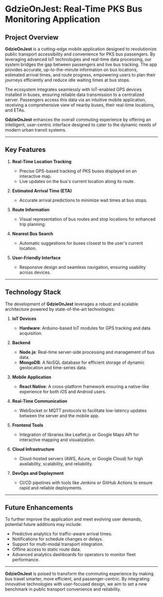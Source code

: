 # **GdzieOnJest: Real-Time PKS Bus Monitoring Application**

## **Project Overview**

**GdzieOnJest** is a cutting-edge mobile application designed to revolutionize public transport accessibility and convenience for PKS bus passengers. By leveraging advanced IoT technologies and real-time data processing, our system bridges the gap between passengers and live bus tracking. The app provides accurate, up-to-the-minute information on bus locations, estimated arrival times, and route progress, empowering users to plan their journeys efficiently and reduce idle waiting times at bus stops.

The ecosystem integrates seamlessly with IoT-enabled GPS devices installed in buses, ensuring reliable data transmission to a centralized server. Passengers access this data via an intuitive mobile application, receiving a comprehensive view of nearby buses, their real-time locations, and ETAs.

**GdzieOnJest** enhances the overall commuting experience by offering an intelligent, user-centric interface designed to cater to the dynamic needs of modern urban transit systems.

---

## **Key Features**

1. **Real-Time Location Tracking**  
   - Precise GPS-based tracking of PKS buses displayed on an interactive map.  
   - Live updates on the bus's current location along its route.  

2. **Estimated Arrival Time (ETA)**  
   - Accurate arrival predictions to minimize wait times at bus stops.  

3. **Route Information**  
   - Visual representation of bus routes and stop locations for enhanced trip planning.  

4. **Nearest Bus Search**  
   - Automatic suggestions for buses closest to the user's current location.  

5. **User-Friendly Interface**  
   - Responsive design and seamless navigation, ensuring usability across devices.  

---

## **Technology Stack**

The development of **GdzieOnJest** leverages a robust and scalable architecture powered by state-of-the-art technologies:

1. **IoT Devices**  
   - **Hardware**: Arduino-based IoT modules for GPS tracking and data acquisition.  

2. **Backend**  
   - **Node.js**: Real-time server-side processing and management of bus data.  
   - **MongoDB**: A NoSQL database for efficient storage of dynamic geolocation and time-series data.  

3. **Mobile Application**  
   - **React Native**: A cross-platform framework ensuring a native-like experience for both iOS and Android users.  

4. **Real-Time Communication**  
   - WebSocket or MQTT protocols to facilitate low-latency updates between the server and the mobile app.  

5. **Frontend Tools**  
   - Integration of libraries like Leaflet.js or Google Maps API for interactive mapping and visualization.  

6. **Cloud Infrastructure**  
   - Cloud-hosted servers (AWS, Azure, or Google Cloud) for high availability, scalability, and reliability.  

7. **DevOps and Deployment**  
   - CI/CD pipelines with tools like Jenkins or GitHub Actions to ensure rapid and reliable deployments.  

---

## **Future Enhancements**

To further improve the application and meet evolving user demands, potential future additions may include:  
- Predictive analytics for traffic-aware arrival times.  
- Notifications for schedule changes or delays.  
- Support for multi-modal transport integration.  
- Offline access to static route data.  
- Advanced analytics dashboards for operators to monitor fleet performance.  

---

**GdzieOnJest** is poised to transform the commuting experience by making bus travel smarter, more efficient, and passenger-centric. By integrating innovative technologies with user-focused design, we aim to set a new benchmark in public transport convenience and reliability.
